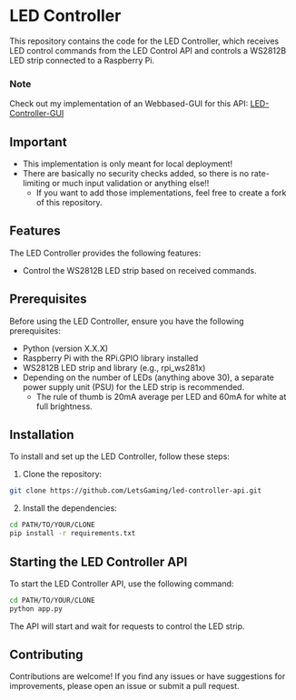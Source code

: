 # LED Controller
This repository contains the code for the LED Controller, which receives LED control commands from the LED Control API and controls a WS2812B LED strip connected to a Raspberry Pi.
### Note
Check out my implementation of an Webbased-GUI for this API: [LED-Controller-GUI](https://github.com/LetsGaming/LED-Controller-GUI)

## Important
* This implementation is only meant for local deployment! 
* There are basically no security checks added, so there is no rate-limiting or much input validation or anything else!!
    - If you want to add those implementations, feel free to create a fork of this repository.

## Features
The LED Controller provides the following features:
* Control the WS2812B LED strip based on received commands.

## Prerequisites
Before using the LED Controller, ensure you have the following prerequisites:

* Python (version X.X.X)
* Raspberry Pi with the RPi.GPIO library installed
* WS2812B LED strip and library (e.g., rpi_ws281x)
* Depending on the number of LEDs (anything above 30), a separate power supply unit (PSU) for the LED strip is recommended. 
    - The rule of thumb is 20mA average per LED and 60mA for white at full brightness.

## Installation
To install and set up the LED Controller, follow these steps:

1. Clone the repository:
```bash
git clone https://github.com/LetsGaming/led-controller-api.git
```

2. Install the dependencies:
```bash
cd PATH/TO/YOUR/CLONE
pip install -r requirements.txt
```

## Starting the LED Controller API
To start the LED Controller API, use the following command:

```bash
cd PATH/TO/YOUR/CLONE
python app.py
```
The API will start and wait for requests to control the LED strip.

## Contributing
Contributions are welcome! If you find any issues or have suggestions for improvements, please open an issue or submit a pull request.
